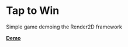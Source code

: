 # Tap to Win

Simple game demoing the Render2D framework

[**Demo**](http://rawgit.com/isaymatato/tap_to_win/master/dist/index.html)

